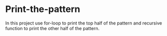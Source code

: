 # Print-the-pattern
In this project use for-loop to print the top half of the pattern and recursive function to print the other half of the pattern.
